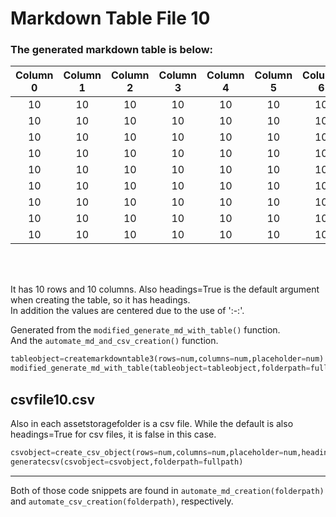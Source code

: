 # Markdown Table File 10
### The generated markdown table is below:
  
| Column 0 | Column 1 | Column 2 | Column 3 | Column 4 | Column 5 | Column 6 | Column 7 | Column 8 | Column 9 |
|:---------:|:---------:|:---------:|:---------:|:---------:|:---------:|:---------:|:---------:|:---------:|:---------:|
|    10     |    10     |    10     |    10     |    10     |    10     |    10     |    10     |    10     |    10     |
|    10     |    10     |    10     |    10     |    10     |    10     |    10     |    10     |    10     |    10     |
|    10     |    10     |    10     |    10     |    10     |    10     |    10     |    10     |    10     |    10     |
|    10     |    10     |    10     |    10     |    10     |    10     |    10     |    10     |    10     |    10     |
|    10     |    10     |    10     |    10     |    10     |    10     |    10     |    10     |    10     |    10     |
|    10     |    10     |    10     |    10     |    10     |    10     |    10     |    10     |    10     |    10     |
|    10     |    10     |    10     |    10     |    10     |    10     |    10     |    10     |    10     |    10     |
|    10     |    10     |    10     |    10     |    10     |    10     |    10     |    10     |    10     |    10     |
|    10     |    10     |    10     |    10     |    10     |    10     |    10     |    10     |    10     |    10     |
<br>
<br>

It has 10 rows and 10 columns. Also headings=True is the default argument when creating the table, so it has headings.<br>In addition the values are centered due to the use of ':-:'. 

Generated from the `modified_generate_md_with_table()` function.  
And the `automate_md_and_csv_creation()` function.

```python
tableobject=createmarkdowntable3(rows=num,columns=num,placeholder=num) #headings=True
modified_generate_md_with_table(tableobject=tableobject,folderpath=fullpath)
```  

## csvfile10.csv
Also in each assetstoragefolder is a csv file. While the default is also headings=True for csv files, it is false in this case.

```python
csvobject=create_csv_object(rows=num,columns=num,placeholder=num,headings=False)
generatecsv(csvobject=csvobject,folderpath=fullpath)
```  

---
Both of those code snippets are found in `automate_md_creation(folderpath)` and `automate_csv_creation(folderpath)`, respectively. 